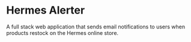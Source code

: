 # Hermes Alerter
A full stack web application that sends email notifications to users when products restock on the Hermes online store.
